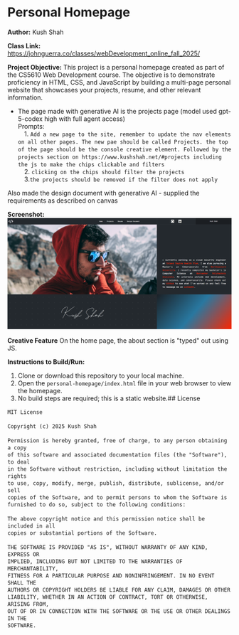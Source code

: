 # Personal Homepage

**Author:** Kush Shah

**Class Link:** https://johnguerra.co/classes/webDevelopment_online_fall_2025/

**Project Objective:**
This project is a personal homepage created as part of the CS5610 Web Development course. The objective is to demonstrate proficiency in HTML, CSS, and JavaScript by building a multi-page personal website that showcases your projects, resume, and other relevant information.

-   The page made with generative AI is the projects page (model used gpt-5-codex high with full agent access)
<br>Prompts:
<br>&emsp;1. ```Add a new page to the site, remember to update the nav elements on all other pages. The new pae should be called Projects. the top of the page should be the console creative element. Followed by the projects section on https://www.kushshah.net/#projects including the js to make the chips clickable and filters```
<br>&emsp;2. ```clicking on the chips should filter the projects```
<br>&emsp;3.```the projects should be removed if the filter does not apply```

Also made the design document with generative AI - supplied the requirements as described on canvas

**Screenshot:**
![Screenshot of Personal Homepage](assets/screenshot-home.png)

**Creative Feature**
On the home page, the about section is "typed" out using JS.

**Instructions to Build/Run:**
1. Clone or download this repository to your local machine.
2. Open the `personal-homepage/index.html` file in your web browser to view the homepage.
3. No build steps are required; this is a static website.## License

```
MIT License

Copyright (c) 2025 Kush Shah

Permission is hereby granted, free of charge, to any person obtaining a copy
of this software and associated documentation files (the "Software"), to deal
in the Software without restriction, including without limitation the rights
to use, copy, modify, merge, publish, distribute, sublicense, and/or sell
copies of the Software, and to permit persons to whom the Software is
furnished to do so, subject to the following conditions:

The above copyright notice and this permission notice shall be included in all
copies or substantial portions of the Software.

THE SOFTWARE IS PROVIDED "AS IS", WITHOUT WARRANTY OF ANY KIND, EXPRESS OR
IMPLIED, INCLUDING BUT NOT LIMITED TO THE WARRANTIES OF MERCHANTABILITY,
FITNESS FOR A PARTICULAR PURPOSE AND NONINFRINGEMENT. IN NO EVENT SHALL THE
AUTHORS OR COPYRIGHT HOLDERS BE LIABLE FOR ANY CLAIM, DAMAGES OR OTHER
LIABILITY, WHETHER IN AN ACTION OF CONTRACT, TORT OR OTHERWISE, ARISING FROM,
OUT OF OR IN CONNECTION WITH THE SOFTWARE OR THE USE OR OTHER DEALINGS IN THE
SOFTWARE.
```
